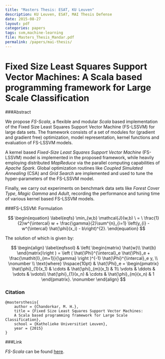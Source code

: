 ```yaml
---
title: "Masters Thesis: ESAT, KU Leuven"
description: KU Leuven, ESAT, MAI Thesis Defense
date: 2015-08-27
layout: pdf
categories: papers
tags: svm,machine-learning
file: Masters_Thesis_Mandar.pdf
permalink: /papers/mai-thesis/
---
```


Fixed Size Least Squares Support Vector Machines: A Scala based programming framework for Large Scale Classification
===

###Abstract


We propose _FS-Scala_, a flexible and modular _Scala_ based implementation of the Fixed Size Least Squares Support Vector Machine (FS-LSSVM) for large data sets. The framework consists of a set of modules for (gradient and gradient free) optimization, model representation, kernel functions and evaluation of FS-LSSVM models.

A kernel based _Fixed-Size Least Squares Support Vector Machine_ (FS-LSSVM) model is implemented in the proposed framework, while heavily employing distributed _MapReduce_ via the parallel computing capabilities of _Apache Spark_. Global optimization routines like _Coupled Simulated Annealing_ (CSA) and _Grid Search_ are implemented and used to tune the hyper-parameters of the FS-LSSVM model.

Finally, we carry out experiments on benchmark data sets like _Forest Cover Type_, _Magic Gamma_ and _Adult_, recording the performance and tuning time of various kernel based FS-LSSVM models.

###FS-LSSVM: Formulation


$$
\begin{equation}
\label{eqfs}
\min_{w,b} \mathcal{J}(w,b) \ = \ \frac{1}{2}w^{\intercal} w + \frac{\gamma}{2}\sum^{n}_{i=1} \left(y_{i} - w^{\intercal} \hat{\phi}(x_i) - b\right)^{2}.
\end{equation}
$$

The solution of which is given by:

$$
\begin{align}
\label{eqfssol}
& \left( \begin{matrix}
\hat{w}\\ 
\hat{b}
\end{matrix}\right ) = 
\left ( \hat{\Phi}^{\intercal}_e \hat{\Phi}_e + \frac{\mathit{I}_{m+1}}{\gamma} \right )^{-1} \hat{\Phi}^{\intercal}_e y,
\\ \nonumber \\
\text{where} \hspace{10pt}
& \hat{\Phi}_e = \begin{pmatrix}
\hat{\phi}_{1}(x_1) & \cdots & \hat{\phi}_{m}(x_1) & 1\\ 
\vdots &  \ddots & \vdots & \vdots\\ 
\hat{\phi}_{1}(x_n) & \cdots & \hat{\phi}_{m}(x_n) & 1
\end{pmatrix}. \nonumber
\end{align}
$$

### Citation
    
    @mastersthesis{
        author = {Chandorkar, M. H.},
        title = {Fixed Size Least Squares Support Vector Machines:
		A Scala based programming framework for Large Scale Classification},
        school = {Katholieke Universitiet Leuven},
        year = {2015}
    }


###Link

_FS-Scala_ can be found [here](https://github.com/mandar2812/FS-Scala).

